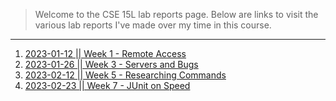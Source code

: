> Welcome to the CSE 15L lab reports page. Below are links to visit the various lab reports I've made over my time in this course.

---
1. [2023-01-12 \|\| Week 1 - Remote Access](https://pyrotato.github.io/cse15l-lab-reports/wk1-remote-access.html)
2. [2023-01-26 \|\| Week 3 - Servers and Bugs](https://pyrotato.github.io/cse15l-lab-reports/wk3-servers-and-bugs.html)
3. [2023-02-12 \|\| Week 5 - Researching Commands](https://pyrotato.github.io/cse15l-lab-reports/wk5-researching-cmds.html)
4. [2023-02-23 \|\| Week 7 - JUnit on Speed](https://pyrotato.github.io/cse15l-lab-reports/wk7-junit-on-speed.html)